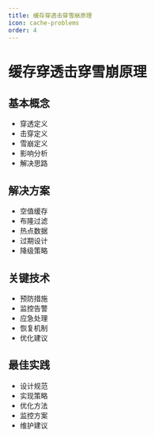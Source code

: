 ```yaml
---
title: 缓存穿透击穿雪崩原理
icon: cache-problems
order: 4
---
```


# 缓存穿透击穿雪崩原理

## 基本概念
- 穿透定义
- 击穿定义
- 雪崩定义
- 影响分析
- 解决思路

## 解决方案
- 空值缓存
- 布隆过滤
- 热点数据
- 过期设计
- 降级策略

## 关键技术
- 预防措施
- 监控告警
- 应急处理
- 恢复机制
- 优化建议

## 最佳实践
- 设计规范
- 实现策略
- 优化方法
- 监控方案
- 维护建议
